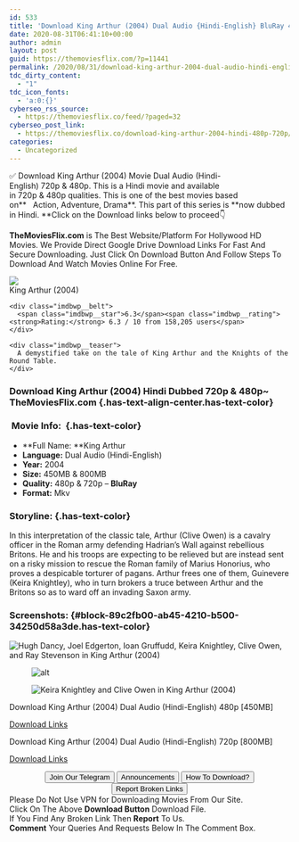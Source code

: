 ```yaml
---
id: 533
title: 'Download King Arthur (2004) Dual Audio {Hindi-English} BluRay 480p [450MB] || 720p [800MB]'
date: 2020-08-31T06:41:10+00:00
author: admin
layout: post
guid: https://themoviesflix.com/?p=11441
permalink: /2020/08/31/download-king-arthur-2004-dual-audio-hindi-english-bluray-480p-450mb-720p-800mb/
tdc_dirty_content:
  - "1"
tdc_icon_fonts:
  - 'a:0:{}'
cyberseo_rss_source:
  - https://themoviesflix.co/feed/?paged=32
cyberseo_post_link:
  - https://themoviesflix.co/download-king-arthur-2004-hindi-480p-720p/
categories:
  - Uncategorized
---
```

✅ Download King Arthur&nbsp;(2004)&nbsp;Movie&nbsp;Dual Audio (Hindi-English)&nbsp;720p&nbsp;&&nbsp;480p. This is a Hindi movie and available in&nbsp;720p&nbsp;&&nbsp;480p&nbsp;qualities. This is one of the best movies based on**&nbsp;&nbsp;&nbsp;Action,&nbsp;Adventure,&nbsp;Drama**. This part of this series is&nbsp;**now dubbed in&nbsp;Hindi.&nbsp;**Click on the Download links below to proceed👇

**TheMoviesFlix.com**&nbsp;is The Best Website/Platform For Hollywood HD Movies. We Provide Direct Google Drive Download Links For Fast And Secure Downloading. Just Click On Download Button And Follow Steps To Download And Watch Movies Online For Free.

<div class="imdbwp imdbwp--movie dark">
  <div class="imdbwp__thumb">
    <a class="imdbwp__link" target="_blank" title="King Arthur" href="https://www.imdb.com/title/tt0349683/" rel="nofollow noopener noreferrer"><img class="imdbwp__img" src="https://m.media-amazon.com/images/M/MV5BMTk4MTk1NjI0OV5BMl5BanBnXkFtZTcwNDQxOTUyMQ@@._V1_SX300.jpg" /></a>
  </div>
  
  <div class="imdbwp__content">
    <div class="imdbwp__header">
      <span class="imdbwp__title">King Arthur</span> (2004)
    </div>
    
    <div class="imdbwp__belt">
      <span class="imdbwp__star">6.3</span><span class="imdbwp__rating"><strong>Rating:</strong> 6.3 / 10 from 158,205 users</span>
    </div>
    
    <div class="imdbwp__teaser">
      A demystified take on the tale of King Arthur and the Knights of the Round Table.
    </div>
  </div>
</div>

### Download King Arthur (2004) Hindi Dubbed 720p & 480p~ TheMoviesFlix.com {.has-text-align-center.has-text-color}

### &nbsp;Movie Info:&nbsp; {.has-text-color}

  * **Full Name:&nbsp;**King Arthur
  * **Language:**&nbsp;Dual Audio (Hindi-English)
  * **Year:**&nbsp;2004
  * **Size:**&nbsp;450MB & 800MB
  * **Quality:**&nbsp;480p & 720p –&nbsp;**BluRay**
  * **Format:**&nbsp;Mkv

### Storyline: {.has-text-color}

In this interpretation of the classic tale, Arthur (Clive Owen) is a cavalry officer in the Roman army defending Hadrian’s Wall against rebellious Britons. He and his troops are expecting to be relieved but are instead sent on a risky mission to rescue the Roman family of Marius Honorius, who proves a despicable torturer of pagans. Arthur frees one of them, Guinevere (Keira Knightley), who in turn brokers a truce between Arthur and the Britons so as to ward off an invading Saxon army.

### Screenshots: {#block-89c2fb00-ab45-4210-b500-34250d58a3de.has-text-color}<figure class="wp-block-image">

![Hugh Dancy, Joel Edgerton, Ioan Gruffudd, Keira Knightley, Clive Owen, and Ray Stevenson in King Arthur (2004)](https://m.media-amazon.com/images/M/MV5BN2NjMWU2MTAtOGFmZi00ZTFlLTllODMtYjc5YWI1NjYwYTA1XkEyXkFqcGdeQXVyOTc5MDI5NjE@._V1_QL50_SX1777_CR0,0,1777,755_AL_.jpg) </figure> <figure class="wp-block-image alignwide">![alt](https://m.media-amazon.com/images/M/MV5BMDY5OWU5ODctMmQ0Yy00Y2FiLWE0OWMtZDE0ZDI1OGFiYzczXkEyXkFqcGdeQXVyOTc5MDI5NjE@._V1_QL50_SX1777_CR0,0,1777,755_AL_.jpg)</figure> <figure class="wp-block-image">![Keira Knightley and Clive Owen in King Arthur (2004)](https://m.media-amazon.com/images/M/MV5BOWQ2YjE0NjMtY2RkYS00ZWFkLTg5MzUtYTQxY2YxMDdhYWJlXkEyXkFqcGdeQXVyOTc5MDI5NjE@._V1_QL50_SX1777_CR0,0,1777,755_AL_.jpg)</figure> 

<p class="has-text-align-center has-text-color has-medium-font-size">
  Download King Arthur (2004) Dual Audio (Hindi-English) 480p [450MB]
</p>

<span class="mb-center maxbutton-3-center"><span class="maxbutton-3-container mb-container"><a class="maxbutton-3 maxbutton maxbutton-post-button" target="_blank" rel="nofollow noopener noreferrer" href="https://coinquint.com/a7860/"><span class="mb-text">Download Links</span></a></span></span>

<p class="has-text-align-center has-text-color has-medium-font-size">
  Download King Arthur (2004) Dual Audio (Hindi-English) 720p [800MB]
</p>

<span class="mb-center maxbutton-3-center"><span class="maxbutton-3-container mb-container"><a class="maxbutton-3 maxbutton maxbutton-post-button" target="_blank" rel="nofollow noopener noreferrer" href="https://coinquint.com/a7862/"><span class="mb-text">Download Links</span></a></span></span>

<center>
</center>

<center>
  <a href="https://t.me/themoviesflixcom" target="_blank" data-wpel-link="external" rel="nofollow external noopener noreferrer"><button class="button button5">Join Our Telegram</button></a> <a href="https://themoviesflix.co/download-king-arthur-2004-hindi-480p-720p/#" target="_blank" data-wpel-link="external" rel="nofollow external noopener noreferrer"><button class="button button5">Announcements</button></a> <a href="https://themoviesflix.com/how-to-download/" target="_blank" data-wpel-link="external" rel="nofollow external noopener noreferrer"><button class="button button5">How To Download?</button></a> <a href="https://themoviesflix.co/download-king-arthur-2004-hindi-480p-720p/#" target="_blank" data-wpel-link="external" rel="nofollow external noopener noreferrer"><button class="button button5">Report Broken Links</button></a>
</center>

<div class="alert alert-danger">
  Please Do Not Use VPN for Downloading Movies From Our Site.
</div>

<div class="alert alert-success">
  Click On The Above <strong>Download Button</strong> Download File.
</div>

<div class="alert alert-warning">
  If You Find Any Broken Link Then <strong>Report</strong> To Us.
</div>

<div class="alert alert-info">
  <strong>Comment</strong> Your Queries And Requests Below In The Comment Box.
</div>
